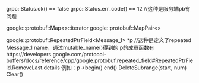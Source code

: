 grpc::Status.ok() == false
grpc::Status.err_code() == 12 //这种是服务端pb有问题



google::protobuf::Map<>::iterator
google::protobuf::MapPair<>



google::protobuf::RepeatedPtrField<Message_1> *p //这种是定义了repeated Message_1 name，通过mutable_name()得到的
p的成员函数有https://developers.google.com/protocol-buffers/docs/reference/cpp/google.protobuf.repeated_field#RepeatedPtrField.RemoveLast.details
例如：p->begin()
end()
DeleteSubrange(start, num)
Clear()